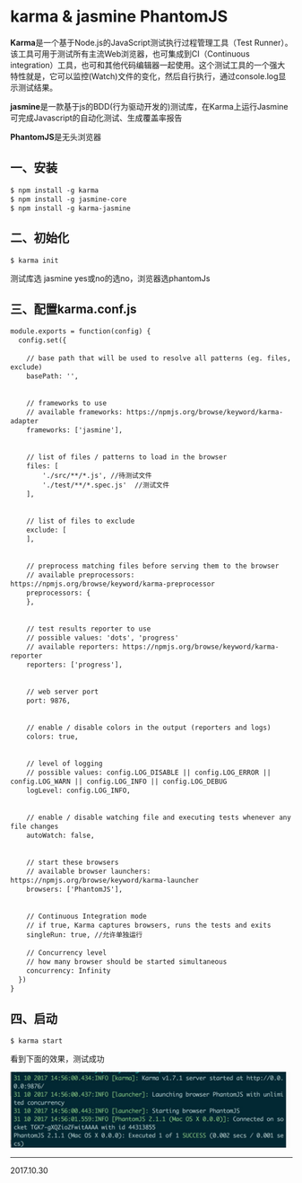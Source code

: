 # karma & jasmine PhantomJS

**Karma**是一个基于Node.js的JavaScript测试执行过程管理工具（Test Runner）。该工具可用于测试所有主流Web浏览器，也可集成到CI（Continuous integration）工具，也可和其他代码编辑器一起使用。这个测试工具的一个强大特性就是，它可以监控(Watch)文件的变化，然后自行执行，通过console.log显示测试结果。

**jasmine**是一款基于js的BDD(行为驱动开发的)测试库，在Karma上运行Jasmine可完成Javascript的自动化测试、生成覆盖率报告

**PhantomJS**是无头浏览器

## 一、安装

```
$ npm install -g karma
$ npm install -g jasmine-core
$ npm install -g karma-jasmine
```

## 二、初始化

```
$ karma init
```
测试库选 jasmine yes或no的选no，浏览器选phantomJs

## 三、配置karma.conf.js

```
module.exports = function(config) {
  config.set({

    // base path that will be used to resolve all patterns (eg. files, exclude)
    basePath: '',


    // frameworks to use
    // available frameworks: https://npmjs.org/browse/keyword/karma-adapter
    frameworks: ['jasmine'],


    // list of files / patterns to load in the browser
    files: [
        './src/**/*.js', //待测试文件
        './test/**/*.spec.js'  //测试文件
    ],


    // list of files to exclude
    exclude: [
    ],


    // preprocess matching files before serving them to the browser
    // available preprocessors: https://npmjs.org/browse/keyword/karma-preprocessor
    preprocessors: {
    },


    // test results reporter to use
    // possible values: 'dots', 'progress'
    // available reporters: https://npmjs.org/browse/keyword/karma-reporter
    reporters: ['progress'],


    // web server port
    port: 9876,


    // enable / disable colors in the output (reporters and logs)
    colors: true,


    // level of logging
    // possible values: config.LOG_DISABLE || config.LOG_ERROR || config.LOG_WARN || config.LOG_INFO || config.LOG_DEBUG
    logLevel: config.LOG_INFO,


    // enable / disable watching file and executing tests whenever any file changes
    autoWatch: false,


    // start these browsers
    // available browser launchers: https://npmjs.org/browse/keyword/karma-launcher
    browsers: ['PhantomJS'],


    // Continuous Integration mode
    // if true, Karma captures browsers, runs the tests and exits
    singleRun: true, //允许单独运行

    // Concurrency level
    // how many browser should be started simultaneous
    concurrency: Infinity
  })
}
```
## 四、启动

```
$ karma start
```
看到下面的效果，测试成功

<img src = './img/karma.jpeg'  width = '500'/>

* * *
2017.10.30
